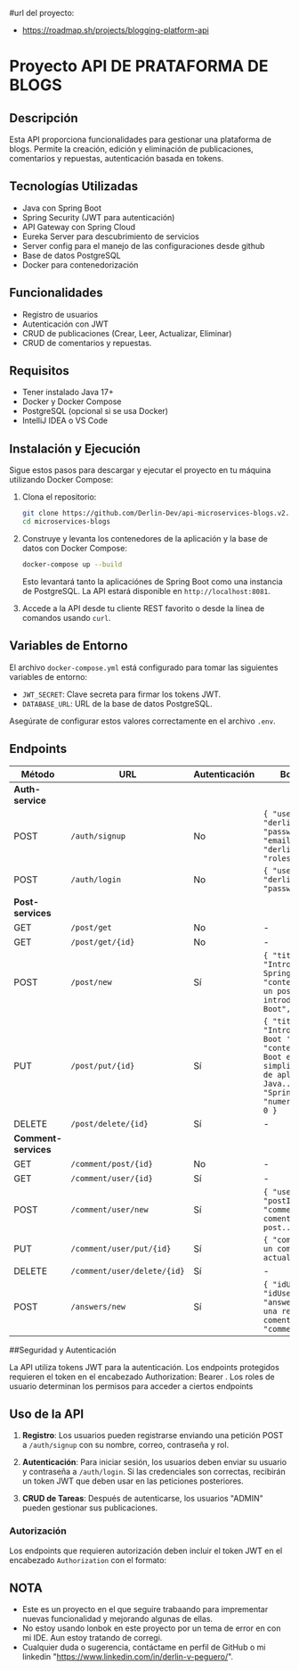 #url del proyecto:

- https://roadmap.sh/projects/blogging-platform-api

# Proyecto API DE PRATAFORMA DE BLOGS

## Descripción

Esta API proporciona funcionalidades para gestionar una plataforma de blogs. Permite la creación, edición y eliminación de publicaciones, comentarios y repuestas, autenticación basada en tokens.

## Tecnologías Utilizadas

- Java con Spring Boot
- Spring Security (JWT para autenticación)
- API Gateway con Spring Cloud
- Eureka Server para descubrimiento de servicios
- Server config para el manejo de las configuraciones desde github
- Base de datos PostgreSQL
- Docker para contenedorización


## Funcionalidades

- Registro de usuarios
- Autenticación con JWT
- CRUD de publicaciones (Crear, Leer, Actualizar, Eliminar)
- CRUD de comentarios y repuestas.

## Requisitos

- Tener instalado Java 17+
- Docker y Docker Compose
- PostgreSQL (opcional si se usa Docker)
- IntelliJ IDEA o VS Code

## Instalación y Ejecución

Sigue estos pasos para descargar y ejecutar el proyecto en tu máquina utilizando Docker Compose:

1. Clona el repositorio:

    ```bash
    git clone https://github.com/Derlin-Dev/api-microservices-blogs.v2.git
    cd microservices-blogs
    ```

2. Construye y levanta los contenedores de la aplicación y la base de datos con Docker Compose:

    ```bash
    docker-compose up --build
    ```

   Esto levantará tanto la aplicaciónes de Spring Boot como una instancia de PostgreSQL. La API estará disponible en `http://localhost:8081`.

3. Accede a la API desde tu cliente REST favorito o desde la línea de comandos usando `curl`.

## Variables de Entorno

El archivo `docker-compose.yml` está configurado para tomar las siguientes variables de entorno:

- `JWT_SECRET`: Clave secreta para firmar los tokens JWT.
- `DATABASE_URL`: URL de la base de datos PostgreSQL.
  
Asegúrate de configurar estos valores correctamente en el archivo `.env`.

## Endpoints

| Método  | URL                                        | Autenticación | Body (Ejemplo) |
|---------|-------------------------------------------|---------------|----------------|
| **Auth-service** ||||
| POST    | `/auth/signup`                            | No            | `{ "userName": "derlin001", "password": "123456", "email": "derlin001@gmail.com", "roles": "USER" }` |
| POST    | `/auth/login`                             | No            | `{ "userName": "derlin001", "password": "123456" }` |
| **Post-services** ||||
| GET     | `/post/get`                               | No            | -              |
| GET     | `/post/get/{id}`                          | No            | -              |
| POST    | `/post/new`                               | Sí            | `{ "titulo": "Introducción en Spring Boot", "contenido": "Este es un post para tener una introducción a Spring Boot", "tag": "Tech" }` |
| PUT     | `/post/put/{id}`                          | Sí            | `{ "titulo": "Introducción a Spring Boot 'Actualizado'", "contenido": "Spring Boot es un marco que simplifica la creación de aplicaciones Java...", "tag": "SpringBoot",             "numeroDeCometarios": 0 }` |
| DELETE  | `/post/delete/{id}`                       | Sí            | -              |
| **Comment-services** ||||
| GET     | `/comment/post/{id}`                      | No            | -              |
| GET     | `/comment/user/{id}`                      | Sí            | -              |
| POST    | `/comment/user/new`                      | Sí             | `{ "userId": "4", "postId": "1", "comment": "Este es un comentario al post...." }` |
| PUT     | `/comment/user/put/{id}`                  | Sí            | `{ "comment": "Este es un comentario actualizado...." }` |
| DELETE  | `/comment/user/delete/{id}`               | Sí            | -              |
| POST    | `/answers/new`                            | Sí            | `{ "idUserComment": 7, "idUserAnswers": 5, "answers": "Esta es una respuesta al comentario 2.", "commentId": 4 }` |

##Seguridad y Autenticación

La API utiliza tokens JWT para la autenticación.
Los endpoints protegidos requieren el token en el encabezado Authorization: Bearer <token>.
Los roles de usuario determinan los permisos para acceder a ciertos endpoints

## Uso de la API

1. **Registro**: Los usuarios pueden registrarse enviando una petición POST a `/auth/signup` con su nombre, correo, contraseña y rol.
   
2. **Autenticación**: Para iniciar sesión, los usuarios deben enviar su usuario y contraseña a `/auth/login`. Si las credenciales son correctas, recibirán un token JWT que deben usar en las peticiones posteriores.

3. **CRUD de Tareas**: Después de autenticarse, los usuarios "ADMIN" pueden gestionar sus publicaciones.

### Autorización

Los endpoints que requieren autorización deben incluir el token JWT en el encabezado `Authorization` con el formato:

## NOTA

- Este es un proyecto en el que seguire trabaando para imprementar nuevas  funcionalidad y mejorando algunas de ellas.
- No estoy usando lonbok en este proyecto por un tema de error en con mi IDE. Aun estoy tratando de corregi.
- Cualquier duda o sugerencia, contáctame en perfil de GitHub o mi linkedin "https://www.linkedin.com/in/derlin-v-peguero/".

